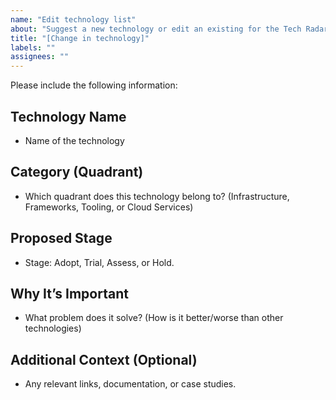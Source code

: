 ```yaml
---
name: "Edit technology list"
about: "Suggest a new technology or edit an existing for the Tech Radar"
title: "[Change in technology]"
labels: ""
assignees: ""
---
```


Please include the following information:

## Technology Name
- Name of the technology

## Category (Quadrant)
- Which quadrant does this technology belong to? (Infrastructure, Frameworks, Tooling, or Cloud Services)

## Proposed Stage
- Stage: Adopt, Trial, Assess, or Hold.

## Why It’s Important
- What problem does it solve? (How is it better/worse than other technologies)

## Additional Context (Optional)
- Any relevant links, documentation, or case studies.
